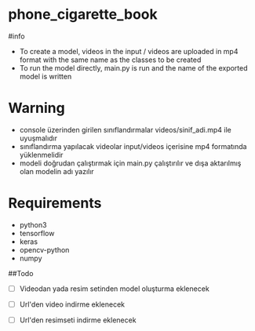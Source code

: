 # phone_cigarette_book


#info

- To create a model, videos in the input / videos are uploaded in mp4 format with the same name as the classes to be created
- To run the model directly, main.py is run and the name of the exported model is written



# Warning
- console üzerinden girilen sınıflandırmalar videos/sinif_adi.mp4 ile uyuşmalıdır
- sınıflandırma yapılacak videolar input/videos içerisine mp4 formatında yüklenmelidir
- modeli doğrudan çalıştırmak için main.py çalıştırılır ve dışa aktarılmış olan modelin adı yazılır

# Requirements
- python3
- tensorflow
- keras
- opencv-python
- numpy


##Todo
- [ ] Videodan yada resim setinden model oluşturma eklenecek
- [ ] Url'den video indirme eklenecek
- [ ] Url'den resimseti indirme eklenecek


